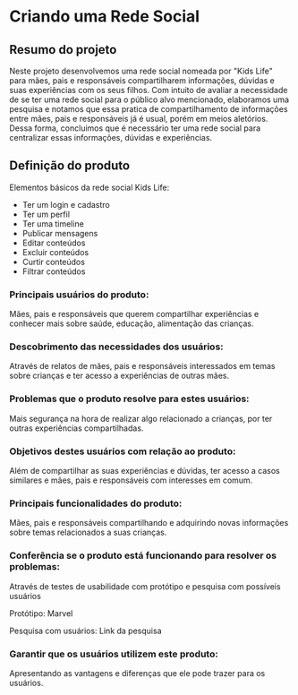 # Criando uma Rede Social

## Resumo do projeto
Neste projeto desenvolvemos uma rede social nomeada por "Kids Life" para mães, pais e responsáveis compartilharem informações, dúvidas e suas experiências com os seus filhos.
Com intuito de avaliar a necessidade de se ter uma rede social para o público alvo mencionado, elaboramos uma pesquisa e notamos que essa pratica de compartilhamento de informações entre mães, pais e responsáveis já é usual, porém em meios aletórios. Dessa forma, concluimos que é necessário ter uma rede social para centralizar essas informações, dúvidas e experiências.


## Definição do produto

Elementos básicos da rede social Kids Life:
- Ter um login e cadastro
- Ter um perfil
- Ter uma timeline
- Publicar mensagens
- Editar conteúdos
- Excluir conteúdos
- Curtir conteúdos
- Filtrar conteúdos

### Principais usuários do produto:
Mães, pais e responsáveis que querem compartilhar experiências e conhecer mais sobre saúde, educação, alimentação das crianças.

### Descobrimento das necessidades dos usuários:
Através de relatos de mães, pais e responsáveis interessados em temas sobre crianças e ter acesso a experiências de outras mães.

### Problemas que o produto resolve para estes usuários:
Mais segurança na hora de realizar algo relacionado a crianças, por ter outras experiências compartilhadas.

### Objetivos destes usuários com relação ao produto:
Além de compartilhar as suas experiências e dúvidas, ter acesso a casos similares e mães, pais e responsáveis com interesses em comum.

### Principais funcionalidades do produto:
Mães, pais e responsáveis compartilhando e adquirindo novas informações sobre temas relacionados a suas crianças.

### Conferência se o produto está funcionando para resolver os problemas:
Através de testes de usabilidade com protótipo e pesquisa com possíveis usuários

Protótipo: Marvel

Pesquisa com usuários: Link da pesquisa

### Garantir que os usuários utilizem este produto:
Apresentando as vantagens e diferenças que ele pode trazer para os usuários.
